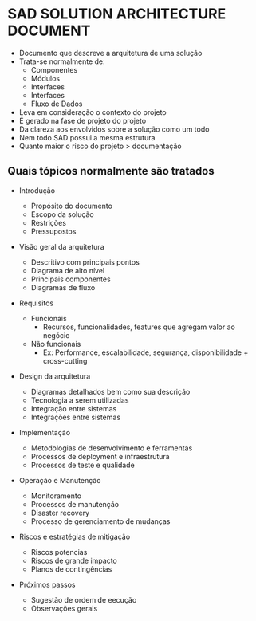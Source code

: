 # SAD SOLUTION ARCHITECTURE DOCUMENT

- Documento que descreve a arquitetura de uma solução
- Trata-se normalmente de:
   - Componentes
   - Módulos
   - Interfaces
   - Interfaces
   - Fluxo de Dados
- Leva em consideração o contexto do projeto
- É gerado na fase de projeto do projeto
- Da clareza aos envolvidos sobre a solução como um todo
- Nem todo SAD possui a mesma estrutura
- Quanto maior o risco do projeto > documentação

## Quais tópicos normalmente são tratados
- Introdução 
   - Propósito do documento
   - Escopo da solução 
   - Restrições
   - Pressupostos
- Visão geral da arquitetura
   - Descritivo com principais pontos
   - Diagrama de alto nível
   - Principais componentes
   - Diagramas de fluxo
- Requisitos
   - Funcionais
      - Recursos, funcionalidades, features que agregam valor ao negócio
   - Não funcionais
       - Ex: Performance, escalabilidade, segurança, disponibilidade + cross-cutting

- Design da arquitetura
   - Diagramas detalhados bem como sua descrição
   - Tecnologia a serem utilizadas
   - Integração entre sistemas
   - Integrações entre sistemas

- Implementação
   - Metodologias de desenvolvimento e ferramentas
   - Processos de deployment e infraestrutura
   - Processos de teste e qualidade

- Operação e Manutenção
   - Monitoramento
   - Processos de manutenção
   - Disaster recovery
   - Processo de gerenciamento de mudanças

- Riscos e estratégias de mitigação
   - Riscos potencias
   - Riscos de grande impacto
   - Planos de contingências
   
- Próximos passos
   - Sugestão de ordem de eecução
   - Observações gerais
